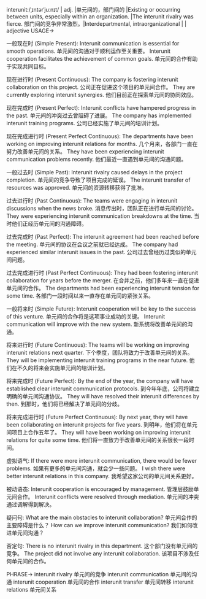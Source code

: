 interunit:/ˌɪntərˈjuːnɪt/ | adj. |单元间的，部门间的 |Existing or occurring between units, especially within an organization. |The interunit rivalry was fierce. 部门间的竞争非常激烈。|Interdepartmental, intraorganizational |  | adjective
USAGE->

一般现在时 (Simple Present):
Interunit communication is essential for smooth operations.  单元间的沟通对于顺利运作至关重要。
Interunit cooperation facilitates the achievement of common goals. 单元间的合作有助于实现共同目标。

现在进行时 (Present Continuous):
The company is fostering interunit collaboration on this project. 公司正在促进这个项目的单元间合作。
They are currently exploring interunit synergies. 他们目前正在探索单元间的协同效应。

现在完成时 (Present Perfect):
Interunit conflicts have hampered progress in the past. 单元间的冲突过去曾阻碍了进展。
The company has implemented interunit training programs. 公司已经实施了单元间的培训计划。

现在完成进行时 (Present Perfect Continuous):
The departments have been working on improving interunit relations for months.  几个月来，各部门一直在努力改善单元间的关系。
They have been experiencing interunit communication problems recently.  他们最近一直遇到单元间的沟通问题。

一般过去时 (Simple Past):
Interunit rivalry caused delays in the project completion. 单元间的竞争导致了项目完成的延误。
The interunit transfer of resources was approved.  单元间的资源转移获得了批准。


过去进行时 (Past Continuous):
The teams were engaging in interunit discussions when the news broke. 消息传出时，团队正在进行单元间的讨论。
They were experiencing interunit communication breakdowns at the time. 当时他们正经历单元间的沟通障碍。

过去完成时 (Past Perfect):
The interunit agreement had been reached before the meeting. 单元间的协议在会议之前就已经达成。
The company had experienced similar interunit issues in the past. 公司过去曾经历过类似的单元间问题。

过去完成进行时 (Past Perfect Continuous):
They had been fostering interunit collaboration for years before the merger. 在合并之前，他们多年来一直在促进单元间的合作。
The departments had been experiencing interunit tension for some time. 各部门一段时间以来一直存在单元间的紧张关系。


一般将来时 (Simple Future):
Interunit cooperation will be key to the success of this venture. 单元间的合作将是这项事业成功的关键。
Interunit communication will improve with the new system. 新系统将改善单元间的沟通。

将来进行时 (Future Continuous):
The teams will be working on improving interunit relations next quarter.  下个季度，团队将致力于改善单元间的关系。
They will be implementing interunit training programs in the near future. 他们在不久的将来会实施单元间的培训计划。


将来完成时 (Future Perfect):
By the end of the year, the company will have established clear interunit communication protocols. 到今年年底，公司将建立明确的单元间沟通协议。
They will have resolved their interunit differences by then. 到那时，他们将已经解决了单元间的分歧。

将来完成进行时 (Future Perfect Continuous):
By next year, they will have been collaborating on interunit projects for five years. 到明年，他们将在单元间项目上合作五年了。
They will have been working on improving interunit relations for quite some time. 他们将一直致力于改善单元间的关系很长一段时间。


虚拟语气:
If there were more interunit communication, there would be fewer problems. 如果有更多的单元间沟通，就会少一些问题。
I wish there were better interunit relations in this company. 我希望这家公司的单元间关系更好。


被动语态:
Interunit cooperation is encouraged by management. 管理层鼓励单元间合作。
Interunit conflicts were resolved through mediation. 单元间的冲突通过调解得到解决。

疑问句:
What are the main obstacles to interunit collaboration?  单元间合作的主要障碍是什么？
How can we improve interunit communication? 我们如何改进单元间沟通？

否定句:
There is no interunit rivalry in this department.  这个部门没有单元间的竞争。
The project did not involve any interunit collaboration. 该项目不涉及任何单元间的合作。

PHRASE->
interunit rivalry  单元间的竞争
interunit communication  单元间的沟通
interunit cooperation  单元间的合作
interunit transfer  单元间转移
interunit relations 单元间关系
